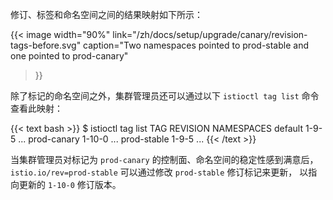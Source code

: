 ---
---
修订、标签和命名空间之间的结果映射如下所示：

{{< image width="90%"
link="/zh/docs/setup/upgrade/canary/revision-tags-before.svg"
caption="Two namespaces pointed to prod-stable and one pointed to prod-canary"
>}}

除了标记的命名空间之外，集群管理员还可以通过以下 `istioctl tag list` 命令查看此映射：

{{< text bash >}}
$ istioctl tag list
TAG         REVISION NAMESPACES
default     1-9-5    ...
prod-canary 1-10-0   ...
prod-stable 1-9-5    ...
{{< /text >}}

当集群管理员对标记为 `prod-canary` 的控制面、命名空间的稳定性感到满意后，
`istio.io/rev=prod-stable` 可以通过修改 `prod-stable` 修订标记来更新，
以指向更新的 `1-10-0` 修订版本。
